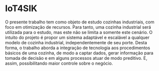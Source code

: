# IoT4SIK

O presente trabalho tem como objeto de estudo cozinhas industriais, com foco em otimização de recursos. Para tanto, uma cozinha industrial será utilizada para o estudo, mas este não se limita a somente este cenário. O intuito do projeto é propor um sistema adaptável e escalável a qualquer modelo de cozinha industrial, independentemente de seu porte. Desta forma, o trabalho aborda a integração de tecnologia aos procedimentos básicos de uma cozinha, de modo a captar dados, gerar informação para tomada de decisão e em alguns processos atuar de modo preditivo. E, assim, possibilitando maior controle sobre o negócio. 
